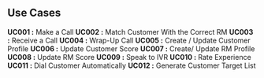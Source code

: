 ## Use Cases
**UC001 :** Make a Call
**UC002 :** Match Customer With the Correct RM
**UC003 :** Receive a Call 
**UC004 :** Wrap-Up Call 
**UC005 :** Create / Update Customer Profile
**UC006 :** Update Customer Score
**UC007 :** Create/ Update RM Profile
**UC008 :** Update RM Score
**UC009 :** Speak to IVR
**UC010 :** Rate Experience 
**UC011 :** Dial Customer Automatically
**UC012 :** Generate Customer Target List
